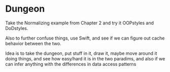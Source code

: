 # Dungeon

Take the Normalizing example from Chapter 2 and try it OOPstyles
and DoDstyles.

Also to further confuse things, use Swift, and see if we can
figure out cache behavior between the two.

Idea is to take the dungeon, put stuff in it, draw it, maybe move
around it doing things, and see how easy/hard it is in the two
paradims, and also if we can infer anything with the differences
in data access patterns

